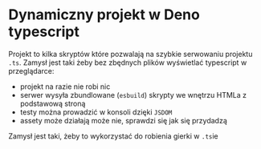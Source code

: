 # Dynamiczny projekt w Deno typescript

Projekt to kilka skryptów które pozwalają na szybkie serwowaniu projektu `.ts`.
Zamysł jest taki żeby bez zbędnych plików wyświetlać typescript w przeglądarce:

* projekt na razie nie robi nic
* serwer wysyła zbundlowane (`esbuild`) skrypty we wnętrzu HTMLa z podstawową stroną
* testy można prowadzić w konsoli dzięki `JSDOM`
* assety może działają może nie, sprawdzi się jak się przydadzą

Zamysł jest taki, żeby to wykorzystać do robienia gierki w `.ts`ie